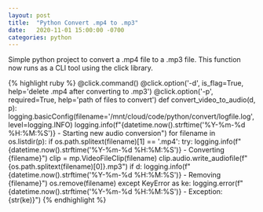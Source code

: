 ```yaml
---
layout: post
title:  "Python Convert .mp4 to .mp3"
date:   2020-11-01 15:00:00 -0700
categories: python
---
```

Simple python project to convert a .mp4 file to a .mp3 file. This function now runs as a CLI tool using the click library. 

{% highlight ruby %}
@click.command()
@click.option('-d', is_flag=True, help='delete .mp4 after converting to .mp3')
@click.option('-p', required=True, help='path of files to convert')
def convert_video_to_audio(d, p):
	logging.basicConfig(filename='/mnt/cloud/code/python/convert/logfile.log', level=logging.INFO)
	logging.info(f"{datetime.now().strftime('%Y-%m-%d %H:%M:%S')} - Starting new audio conversion")
	for filename in os.listdir(p):
		if os.path.splitext(filename)[1] == '.mp4':
			try:
				logging.info(f"{datetime.now().strftime('%Y-%m-%d %H:%M:%S')} - Converting {filename}")
				clip = mp.VideoFileClip(filename)
				clip.audio.write_audiofile(f"{os.path.splitext(filename)[0]}.mp3")
				if d:
					logging.info(f"{datetime.now().strftime('%Y-%m-%d %H:%M:%S')} - Removing {filename}")
					os.remove(filename)
			except KeyError as ke:
				logging.error(f"{datetime.now().strftime('%Y-%m-%d %H:%M:%S')} - Exception: {str(ke)}")
{% endhighlight %}


